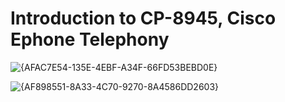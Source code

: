 # Introduction to CP-8945, Cisco Ephone Telephony

![{AFAC7E54-135E-4EBF-A34F-66FD53BEBD0E}](https://github.com/user-attachments/assets/4da0ae8a-43b7-460a-b31b-491430960049)


![{AF898551-8A33-4C70-9270-8A4586DD2603}](https://github.com/user-attachments/assets/ef9f8200-22c4-4a3c-9299-1ab769706fb3)

